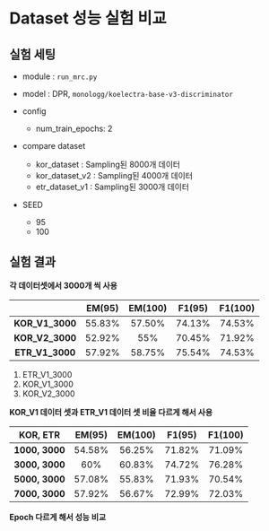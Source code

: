 # Dataset 성능 실험 비교

## 실험 세팅

- module : `run_mrc.py`
- model  : DPR, `monologg/koelectra-base-v3-discriminator`
- config
    - num_train_epochs: 2
- compare dataset
    - kor_dataset    : Sampling된 8000개 데이터
    - kor_dataset_v2 : Sampling된 4000개 데이터
    - etr_dataset_v1 : Sampling된 3000개 데이터

- SEED
    - 95
    - 100

## 실험 결과



**각 데이터셋에서 3000개 씩 사용**

|                 | EM(95) | EM(100) | F1(95) | F1(100) |
| :-------------: | :----: | :-----: | :----: | :-----: |
| **KOR_V1_3000** | 55.83% | 57.50%  | 74.13% | 74.53%  |
| **KOR_V2_3000** | 52.92% |   55%   | 70.45% | 71.92%  |
| **ETR_V1_3000** | 57.92% | 58.75%  | 75.54% | 74.53%  |



1. ETR_V1_3000
2. KOR_V1_3000 
3. KOR_V2_3000



**KOR_V1 데이터 셋과 ETR_V1 데이터 셋 비율 다르게 해서 사용**

|    KOR, ETR    | EM(95) | EM(100) | F1(95) | F1(100) |
| :------------: | :----: | :-----: | :----: | :-----: |
| **1000, 3000** | 54.58% | 56.25%  | 71.82% | 71.09%  |
| **3000, 3000** |  60%   | 60.83%  | 74.72% | 76.28%  |
| **5000, 3000** | 57.08% | 55.83%  | 71.93% | 70.54%  |
| **7000, 3000** | 57.92% | 56.67%  | 72.99% | 72.03%  |



**Epoch 다르게 해서 성능 비교**

